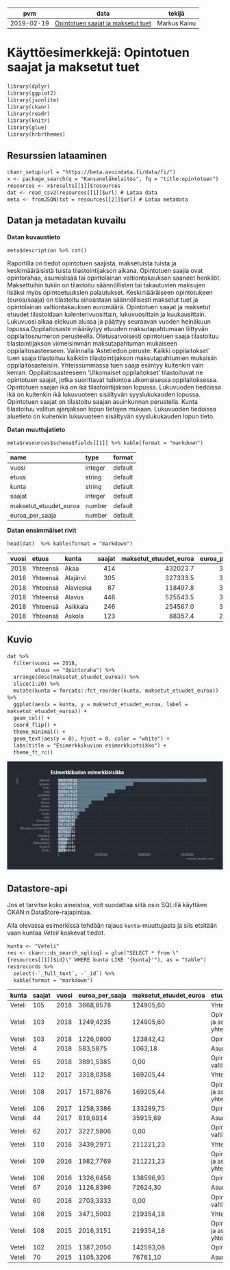 <table>
<thead>
<tr class="header">
<th>pvm</th>
<th>data</th>
<th>tekijä</th>
</tr>
</thead>
<tbody>
<tr class="odd">
<td>2019-02-19</td>
<td><a href="https://beta.avoindata.fi/data/fi/dataset/opintotuen-saajat-ja-maksetut-tuet">Opintotuen saajat ja maksetut tuet</a></td>
<td>Markus Kainu</td>
</tr>
</tbody>
</table>

Käyttöesimerkkejä: Opintotuen saajat ja maksetut tuet
=====================================================

    library(dplyr)
    library(ggplot2)
    library(jsonlite)
    library(ckanr)
    library(readr)
    library(knitr)
    library(glue)
    library(hrbrthemes)

Resurssien lataaminen
---------------------

    ckanr_setup(url = "https://beta.avoindata.fi/data/fi/")
    x <- package_search(q = "Kansaneläkelaitos", fq = "title:opintotuen")
    resources <- x$results[[1]]$resources
    dat <- read_csv2(resources[[1]]$url) # Lataa data
    meta <- fromJSON(txt = resources[[2]]$url) # Lataa metadata

Datan ja metadatan kuvailu
--------------------------

**Datan kuvaustieto**

    meta$description %>% cat()

Raportilla on tiedot opintotuen saajista, maksetuista tuista ja
keskimääräisistä tuista tilastointijakson aikana. Opintotuen saajia ovat
opintorahaa, asumislisää tai opintolainan valtiontakauksen saaneet
henkilöt. Maksettuihin tukiin on tilastoitu säännöllisten tai
takautuvien maksujen lisäksi myös opintoetuuksien palautukset.
Keskimääräiseen opintotukeen (euroa/saaja) on tilastoitu ainoastaan
säännöllisesti maksetut tuet ja opintolainan valtiontakauksen euromäärä.
Opintotuen saajat ja maksetut etuudet tilastoidaan kalenterivuosittain,
lukuvuosittain ja kuukausittain. Lukuvuosi alkaa elokuun alussa ja
päättyy seuraavan vuoden heinäkuun lopussa.Oppilaitosaste määräytyy
etuuden maksutapahtumaan liittyvän oppilaitosnumeron perusteella.
Oletusarvoisesti opintotuen saaja tilastoituu tilastointijakson
viimeisimmän maksutapahtuman mukaiseen oppilaitosasteeseen. Valinnalla
‘Astetiedon peruste: Kaikki oppilaitokset’ tuen saaja tilastoituu
kaikkiin tilastointijakson maksutapahtumien mukaisiin
oppilaitosasteisiin. Yhteissummassa tuen saaja esiintyy kuitenkin vain
kerran. Oppilaitosasteeseen ‘Ulkomaiset oppilaitokset’ tilastoituvat ne
opintotuen saajat, jotka suorittavat tutkintoa ulkomaisessa
oppilaitoksessa. Opintotuen saajan ikä on ikä tilastointijakson lopussa.
Lukuvuoden tiedoissa ikä on kuitenkin ikä lukuvuoteen sisältyvän
syyslukukauden lopussa. Opintotuen saajat on tilastoitu saajan
asuinkunnan perustella. Kunta tilastoituu valitun ajanjakson lopun
tietojen mukaan. Lukuvuoden tiedoissa aluetieto on kuitenkin lukuvuoteen
sisältyvän syyslukukauden lopun tieto.

**Datan muuttujatieto**

    meta$resources$schema$fields[[1]] %>% kable(format = "markdown")

<table>
<thead>
<tr class="header">
<th style="text-align: left;">name</th>
<th style="text-align: left;">type</th>
<th style="text-align: left;">format</th>
</tr>
</thead>
<tbody>
<tr class="odd">
<td style="text-align: left;">vuosi</td>
<td style="text-align: left;">integer</td>
<td style="text-align: left;">default</td>
</tr>
<tr class="even">
<td style="text-align: left;">etuus</td>
<td style="text-align: left;">string</td>
<td style="text-align: left;">default</td>
</tr>
<tr class="odd">
<td style="text-align: left;">kunta</td>
<td style="text-align: left;">string</td>
<td style="text-align: left;">default</td>
</tr>
<tr class="even">
<td style="text-align: left;">saajat</td>
<td style="text-align: left;">integer</td>
<td style="text-align: left;">default</td>
</tr>
<tr class="odd">
<td style="text-align: left;">maksetut_etuudet_euroa</td>
<td style="text-align: left;">number</td>
<td style="text-align: left;">default</td>
</tr>
<tr class="even">
<td style="text-align: left;">euroa_per_saaja</td>
<td style="text-align: left;">number</td>
<td style="text-align: left;">default</td>
</tr>
</tbody>
</table>

**Datan ensimmäiset rivit**

    head(dat)  %>% kable(format = "markdown")

<table>
<thead>
<tr class="header">
<th style="text-align: right;">vuosi</th>
<th style="text-align: left;">etuus</th>
<th style="text-align: left;">kunta</th>
<th style="text-align: right;">saajat</th>
<th style="text-align: right;">maksetut_etuudet_euroa</th>
<th style="text-align: right;">euroa_per_saaja</th>
</tr>
</thead>
<tbody>
<tr class="odd">
<td style="text-align: right;">2018</td>
<td style="text-align: left;">Yhteensä</td>
<td style="text-align: left;">Akaa</td>
<td style="text-align: right;">414</td>
<td style="text-align: right;">432023.7</td>
<td style="text-align: right;">3674.462</td>
</tr>
<tr class="even">
<td style="text-align: right;">2018</td>
<td style="text-align: left;">Yhteensä</td>
<td style="text-align: left;">Alajärvi</td>
<td style="text-align: right;">305</td>
<td style="text-align: right;">327333.5</td>
<td style="text-align: right;">3024.162</td>
</tr>
<tr class="odd">
<td style="text-align: right;">2018</td>
<td style="text-align: left;">Yhteensä</td>
<td style="text-align: left;">Alavieska</td>
<td style="text-align: right;">87</td>
<td style="text-align: right;">118497.8</td>
<td style="text-align: right;">3919.461</td>
</tr>
<tr class="even">
<td style="text-align: right;">2018</td>
<td style="text-align: left;">Yhteensä</td>
<td style="text-align: left;">Alavus</td>
<td style="text-align: right;">446</td>
<td style="text-align: right;">525543.5</td>
<td style="text-align: right;">3532.726</td>
</tr>
<tr class="odd">
<td style="text-align: right;">2018</td>
<td style="text-align: left;">Yhteensä</td>
<td style="text-align: left;">Asikkala</td>
<td style="text-align: right;">246</td>
<td style="text-align: right;">254567.0</td>
<td style="text-align: right;">3318.835</td>
</tr>
<tr class="even">
<td style="text-align: right;">2018</td>
<td style="text-align: left;">Yhteensä</td>
<td style="text-align: left;">Askola</td>
<td style="text-align: right;">123</td>
<td style="text-align: right;">88357.4</td>
<td style="text-align: right;">2812.823</td>
</tr>
</tbody>
</table>

Kuvio
-----

    dat %>% 
      filter(vuosi == 2018,
             etuus == "Opintoraha") %>% 
      arrange(desc(maksetut_etuudet_euroa)) %>% 
      slice(1:20) %>% 
      mutate(kunta = forcats::fct_reorder(kunta, maksetut_etuudet_euroa)) %>% 
      ggplot(aes(x = kunta, y = maksetut_etuudet_euroa, label = maksetut_etuudet_euroa)) + 
      geom_col() + 
      coord_flip() + 
      theme_minimal() +
      geom_text(aes(y = 0), hjust = 0, color = "white") +
      labs(title = "Esimerkkikuvion esimerkkiotsikko") +
      theme_ft_rc()

![](2019-03-06-opintotuen-saajat-ja-maksetut-tuet_files/figure-markdown_strict/kuva1-1.png)

Datastore-api
-------------

Jos et tarvitse koko aineistoa, voit suodattaa siitä osio SQL:llä
käyttäen CKAN:n DataStore-rajapintaa.

Alla olevassa esimerkissä tehdään rajaus `kunta`-muuttujasta ja siis
etsitään vaan kuntaa *Veteli* koskevat tiedot.

    kunta <- "Veteli"
    res <- ckanr::ds_search_sql(sql = glue("SELECT * from \"{resources[[1]]$id}\" WHERE kunta LIKE '{kunta}'"), as = "table")
    res$records %>% 
      select(-`_full_text`, -`_id`) %>% 
      kable(format = "markdown")

<table>
<thead>
<tr class="header">
<th style="text-align: left;">kunta</th>
<th style="text-align: left;">saajat</th>
<th style="text-align: left;">vuosi</th>
<th style="text-align: left;">euroa_per_saaja</th>
<th style="text-align: left;">maksetut_etuudet_euroa</th>
<th style="text-align: left;">etuus</th>
</tr>
</thead>
<tbody>
<tr class="odd">
<td style="text-align: left;">Veteli</td>
<td style="text-align: left;">105</td>
<td style="text-align: left;">2018</td>
<td style="text-align: left;">3668,8578</td>
<td style="text-align: left;">124905,60</td>
<td style="text-align: left;">Yhteensä</td>
</tr>
<tr class="even">
<td style="text-align: left;">Veteli</td>
<td style="text-align: left;">103</td>
<td style="text-align: left;">2018</td>
<td style="text-align: left;">1249,4235</td>
<td style="text-align: left;">124905,60</td>
<td style="text-align: left;">Opintoraha ja asumislisä yhteensä</td>
</tr>
<tr class="odd">
<td style="text-align: left;">Veteli</td>
<td style="text-align: left;">103</td>
<td style="text-align: left;">2018</td>
<td style="text-align: left;">1226,0800</td>
<td style="text-align: left;">123842,42</td>
<td style="text-align: left;">Opintoraha</td>
</tr>
<tr class="even">
<td style="text-align: left;">Veteli</td>
<td style="text-align: left;">4</td>
<td style="text-align: left;">2018</td>
<td style="text-align: left;">583,5875</td>
<td style="text-align: left;">1063,18</td>
<td style="text-align: left;">Asumislisä</td>
</tr>
<tr class="odd">
<td style="text-align: left;">Veteli</td>
<td style="text-align: left;">65</td>
<td style="text-align: left;">2018</td>
<td style="text-align: left;">3891,5385</td>
<td style="text-align: left;">0,00</td>
<td style="text-align: left;">Opintolainan valtiontakaus</td>
</tr>
<tr class="even">
<td style="text-align: left;">Veteli</td>
<td style="text-align: left;">112</td>
<td style="text-align: left;">2017</td>
<td style="text-align: left;">3318,0358</td>
<td style="text-align: left;">169205,44</td>
<td style="text-align: left;">Yhteensä</td>
</tr>
<tr class="odd">
<td style="text-align: left;">Veteli</td>
<td style="text-align: left;">108</td>
<td style="text-align: left;">2017</td>
<td style="text-align: left;">1571,8876</td>
<td style="text-align: left;">169205,44</td>
<td style="text-align: left;">Opintoraha ja asumislisä yhteensä</td>
</tr>
<tr class="even">
<td style="text-align: left;">Veteli</td>
<td style="text-align: left;">106</td>
<td style="text-align: left;">2017</td>
<td style="text-align: left;">1258,3386</td>
<td style="text-align: left;">133289,75</td>
<td style="text-align: left;">Opintoraha</td>
</tr>
<tr class="odd">
<td style="text-align: left;">Veteli</td>
<td style="text-align: left;">44</td>
<td style="text-align: left;">2017</td>
<td style="text-align: left;">819,6914</td>
<td style="text-align: left;">35915,69</td>
<td style="text-align: left;">Asumislisä</td>
</tr>
<tr class="even">
<td style="text-align: left;">Veteli</td>
<td style="text-align: left;">62</td>
<td style="text-align: left;">2017</td>
<td style="text-align: left;">3227,5806</td>
<td style="text-align: left;">0,00</td>
<td style="text-align: left;">Opintolainan valtiontakaus</td>
</tr>
<tr class="odd">
<td style="text-align: left;">Veteli</td>
<td style="text-align: left;">110</td>
<td style="text-align: left;">2016</td>
<td style="text-align: left;">3439,2971</td>
<td style="text-align: left;">211221,23</td>
<td style="text-align: left;">Yhteensä</td>
</tr>
<tr class="even">
<td style="text-align: left;">Veteli</td>
<td style="text-align: left;">109</td>
<td style="text-align: left;">2016</td>
<td style="text-align: left;">1982,7769</td>
<td style="text-align: left;">211221,23</td>
<td style="text-align: left;">Opintoraha ja asumislisä yhteensä</td>
</tr>
<tr class="odd">
<td style="text-align: left;">Veteli</td>
<td style="text-align: left;">106</td>
<td style="text-align: left;">2016</td>
<td style="text-align: left;">1326,6456</td>
<td style="text-align: left;">138596,93</td>
<td style="text-align: left;">Opintoraha</td>
</tr>
<tr class="even">
<td style="text-align: left;">Veteli</td>
<td style="text-align: left;">67</td>
<td style="text-align: left;">2016</td>
<td style="text-align: left;">1126,8396</td>
<td style="text-align: left;">72624,30</td>
<td style="text-align: left;">Asumislisä</td>
</tr>
<tr class="odd">
<td style="text-align: left;">Veteli</td>
<td style="text-align: left;">60</td>
<td style="text-align: left;">2016</td>
<td style="text-align: left;">2703,3333</td>
<td style="text-align: left;">0,00</td>
<td style="text-align: left;">Opintolainan valtiontakaus</td>
</tr>
<tr class="even">
<td style="text-align: left;">Veteli</td>
<td style="text-align: left;">108</td>
<td style="text-align: left;">2015</td>
<td style="text-align: left;">3471,5003</td>
<td style="text-align: left;">219354,18</td>
<td style="text-align: left;">Yhteensä</td>
</tr>
<tr class="odd">
<td style="text-align: left;">Veteli</td>
<td style="text-align: left;">108</td>
<td style="text-align: left;">2015</td>
<td style="text-align: left;">2016,3151</td>
<td style="text-align: left;">219354,18</td>
<td style="text-align: left;">Opintoraha ja asumislisä yhteensä</td>
</tr>
<tr class="even">
<td style="text-align: left;">Veteli</td>
<td style="text-align: left;">102</td>
<td style="text-align: left;">2015</td>
<td style="text-align: left;">1387,2050</td>
<td style="text-align: left;">142593,08</td>
<td style="text-align: left;">Opintoraha</td>
</tr>
<tr class="odd">
<td style="text-align: left;">Veteli</td>
<td style="text-align: left;">70</td>
<td style="text-align: left;">2015</td>
<td style="text-align: left;">1105,3206</td>
<td style="text-align: left;">76761,10</td>
<td style="text-align: left;">Asumislisä</td>
</tr>
</tbody>
</table>
